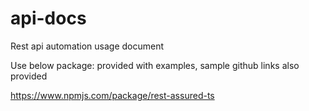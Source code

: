 # api-docs
Rest api automation usage document

Use below package: provided with examples, sample github links also provided

https://www.npmjs.com/package/rest-assured-ts

